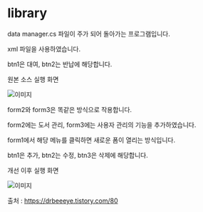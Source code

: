 # library

data manager.cs 파일이 주가 되어 돌아가는 프로그램입니다.

xml 파일을 사용하였습니다.

btn1은 대여, btn2는 반납에 해당합니다.

원본 소스 실행 화면


![이미지](https://cdn.discordapp.com/attachments/1082195243690111037/1117399364135034880/image.png)

form2와 form3은 똑같은 방식으로 작용합니다.

form2에는 도서 관리, form3에는 사용자 관리의 기능을 추가하였습니다.

form1에서 해당 메뉴를 클릭하면 새로운 폼이 열리는 방식입니다.

btn1은 추가, btn2는 수정, btn3은 삭제에 해당합니다.

개선 이후 실행 화면

![이미지](https://cdn.discordapp.com/attachments/1082195243690111037/1117689918953635961/image.png)



출처 : https://drbeeeye.tistory.com/80
